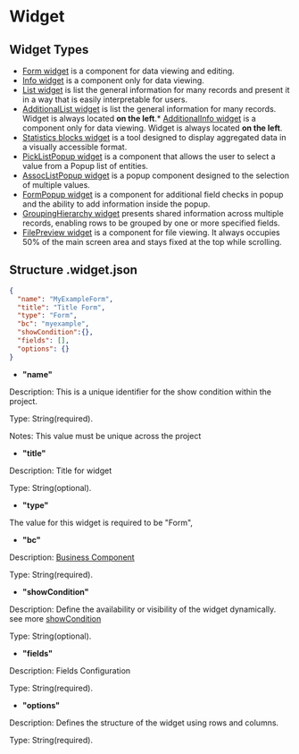 # Widget
<!-- 
## Widget Type Family
* Info: [Base widget - Info widget](/widget/type/info/info.md) 
* Form: [Base widget - Form widget](/widget/type/form/form)
* List: [Base widget - List widget](/widget/type/list/list) 
* GroupingHierarchy: [Base widget - GroupingHierarchy widget](docs/widget/type/groupinghierarchy/groupinghierarchy)
* StatsBlock: [Base widget - Statistics blocks widget](widget/type/statblocks/statblocks)
* HeaderWidget
* LevelMenu
* Steps
-->

## Widget Types 
 
* [Form widget](/widget/type/form/form) is a component for data viewing and editing. 
* [Info widget](/widget/type/info/info.md) is a component only for data viewing.
* [List widget](/widget/type/list/list) is list the general information for many records and present it in a way that is easily interpretable for users.
* [AdditionalList widget](/widget/type/additionallist/additionallist.md) is list the general information for many records. Widget is always located **on the left**.* [AdditionalInfo widget](widget/type/additionalinfo/additionalinfo) is a component only for data viewing. Widget is always located **on the left**.
* [Statistics blocks widget](/widget/type/statblocks/statblocks) is a tool designed to display aggregated data in a visually accessible format.
* [PickListPopup widget](/widget/type/picklistpopup/picklistpopup) is a component that allows the user to select a value from a Popup list of entities.
* [AssocListPopup widget](/widget/type/assoclistpopup/assoclistpopup) is a popup component designed to the selection of multiple values.
* [FormPopup widget](/widget/type/formpopup/formpopup) is a component for additional field checks in popup and the ability to add information inside the popup.
* [GroupingHierarchy widget](/widget/type/groupinghierarchy/groupinghierarchy) presents shared information across multiple records, enabling rows to be grouped by one or more specified fields.  
* [FilePreview widget](/widget/type/filepreview/filepreview) is a component for file viewing.  It always occupies 50% of the main screen area and stays fixed at the top while scrolling.  

## Structure .widget.json

```json
{
  "name": "MyExampleForm",
  "title": "Title Form",
  "type": "Form",
  "bc": "myexample",
  "showCondition":{},
  "fields": [],
  "options": {}
}
```

* **"name"**

Description: This is a unique identifier for the show condition within the project.

Type: String(required).

Notes: This value must be unique across the project

* **"title"**

Description: Title for widget

Type: String(optional).

* **"type"**

The value for this widget is required to be "Form",

* **"bc"**

Description: [Business Component](/environment/businesscomponent/businesscomponent/)

Type: String(required).

*  **"showCondition"**

Description: Define the availability or visibility of the widget  dynamically. see more [showCondition](/widget/type/property/showcondition/showcondition)

Type: String(optional).

* **"fields"**

Description: Fields Configuration

Type: String(required).

* **"options"**

Description:  Defines the structure of the widget using rows and columns.

Type: String(required).
 